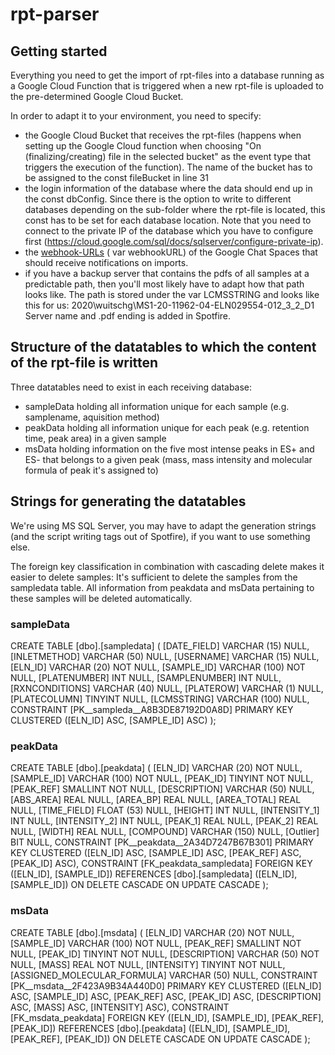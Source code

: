 # rpt-parser



## Getting started

Everything you need to get the import of rpt-files into a database running as a Google Cloud Function that is triggered when a new rpt-file is uploaded to the pre-determined Google Cloud Bucket. 

In order to adapt it to your environment, you need to specify:
- the Google Cloud Bucket that receives the rpt-files (happens when setting up the Google Cloud function when choosing "On (finalizing/creating) file in the selected bucket" as the event type that triggers the execution of the function). The name of the bucket has to be assigned to the const fileBucket in line 31
- the login information of the database where the data should end up in the const dbConfig. Since there is the option to write to different databases depending on the sub-folder where the rpt-file is located, this const has to be set for each database location. Note that you need to connect to the private IP of the database which you have to configure first (https://cloud.google.com/sql/docs/sqlserver/configure-private-ip). 
- the [webhook-URLs](https://developers.google.com/chat/how-tos/webhooks#step_1_register_the_incoming_webhook) ( var webhookURL) of the Google Chat Spaces that should receive notifications on imports. 
- if you have a backup server that contains the pdfs of all samples at a predictable path, then you'll most likely have to adapt how that path looks like. The path is stored under the var LCMSSTRING and looks like this for us: 2020\\wuitschg\\MS1-20-11962-04-ELN029554-012_3_2_D1 Server name and .pdf ending is added in Spotfire.  

## Structure of the datatables to which the content of the rpt-file is written

Three datatables need to exist in each receiving database:
- sampleData holding all information unique for each sample (e.g. samplename, aquisition method)
- peakData holding all information unique for each peak (e.g. retention time, peak area) in a given sample
- msData holding information on the five most intense peaks in ES+ and ES- that belongs to a given peak (mass, mass intensity and molecular formula of peak it's assigned to)

## Strings for generating the datatables

We're using MS SQL Server, you may have to adapt the generation strings (and the script writing tags out of Spotfire), if you want to use something else.

The foreign key classification in combination with cascading delete makes it easier to delete samples: It's sufficient to delete the samples from the sampledata table. All information from peakdata and msData pertaining to these samples will be deleted automatically.  

### sampleData

CREATE TABLE [dbo].[sampledata] (
    [DATE_FIELD]    VARCHAR (15)  NULL,
    [INLETMETHOD]   VARCHAR (50)  NULL,
    [USERNAME]      VARCHAR (15)  NULL,
    [ELN_ID]        VARCHAR (20)  NOT NULL,
    [SAMPLE_ID]     VARCHAR (100) NOT NULL,
    [PLATENUMBER]   INT           NULL,
    [SAMPLENUMBER]  INT           NULL,
    [RXNCONDITIONS] VARCHAR (40)  NULL,
    [PLATEROW]      VARCHAR (1)   NULL,
    [PLATECOLUMN]   TINYINT       NULL,
    [LCMSSTRING]    VARCHAR (100) NULL,
    CONSTRAINT [PK__sampleda__A8B3DE87192D0A8D] PRIMARY KEY CLUSTERED ([ELN_ID] ASC, [SAMPLE_ID] ASC)
);

### peakData

CREATE TABLE [dbo].[peakdata] (
    [ELN_ID]      VARCHAR (20)  NOT NULL,
    [SAMPLE_ID]   VARCHAR (100) NOT NULL,
    [PEAK_ID]     TINYINT       NOT NULL,
    [PEAK_REF]    SMALLINT      NOT NULL,
    [DESCRIPTION] VARCHAR (50)  NULL,
    [ABS_AREA]    REAL          NULL,
    [AREA_BP]     REAL          NULL,
    [AREA_TOTAL]  REAL          NULL,
    [TIME_FIELD]  FLOAT (53)    NULL,
    [HEIGHT]      INT           NULL,
    [INTENSITY_1] INT           NULL,
    [INTENSITY_2] INT           NULL,
    [PEAK_1]      REAL          NULL,
    [PEAK_2]      REAL          NULL,
    [WIDTH]       REAL          NULL,
    [COMPOUND]    VARCHAR (150) NULL,
    [Outlier]     BIT           NULL,
    CONSTRAINT [PK__peakdata__2A34D7247B67B301] PRIMARY KEY CLUSTERED ([ELN_ID] ASC, [SAMPLE_ID] ASC, [PEAK_REF] ASC, [PEAK_ID] ASC),
    CONSTRAINT [FK_peakdata_sampledata] FOREIGN KEY ([ELN_ID], [SAMPLE_ID]) REFERENCES [dbo].[sampledata] ([ELN_ID], [SAMPLE_ID]) ON DELETE CASCADE ON UPDATE CASCADE
);

### msData

CREATE TABLE [dbo].[msdata] (
    [ELN_ID]                     VARCHAR (20)  NOT NULL,
    [SAMPLE_ID]                  VARCHAR (100) NOT NULL,
    [PEAK_REF]                   SMALLINT      NOT NULL,
    [PEAK_ID]                    TINYINT       NOT NULL,
    [DESCRIPTION]                VARCHAR (50)  NOT NULL,
    [MASS]                       REAL          NOT NULL,
    [INTENSITY]                  TINYINT       NOT NULL,
    [ASSIGNED_MOLECULAR_FORMULA] VARCHAR (50)  NULL,
    CONSTRAINT [PK__msdata__2F423A9B34A440D0] PRIMARY KEY CLUSTERED ([ELN_ID] ASC, [SAMPLE_ID] ASC, [PEAK_REF] ASC, [PEAK_ID] ASC, [DESCRIPTION] ASC, [MASS] ASC, [INTENSITY] ASC),
    CONSTRAINT [FK_msdata_peakdata] FOREIGN KEY ([ELN_ID], [SAMPLE_ID], [PEAK_REF], [PEAK_ID]) REFERENCES [dbo].[peakdata] ([ELN_ID], [SAMPLE_ID], [PEAK_REF], [PEAK_ID]) ON DELETE CASCADE ON UPDATE CASCADE
);
